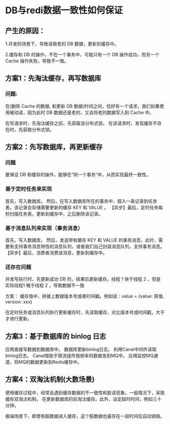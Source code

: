 # DB与redi数据一致性如何保证

## 产生的原因：

1.并发的场景下，导致读取老的 DB 数据，更新到缓存中。

2.缓存和 DB 的操作，不在一个事务中，可能只有一个 DB 操作成功，而另一个 Cache 操作失败，导致不一致。

## 方案1：先淘汰缓存，再写数据库

### 问题:
在(删除 Cache 的数据, 和更新 DB 数据)时间之间，恰好有一个请求，我们如果使用被动读，因为此时 DB 数据还是老的，又会将老的数据写入到 Cache 中。

在写请求时，先淘汰缓存之前，先获取该分布式锁。
在读请求时，发现缓存不存在时，先获取分布式锁。

## 方案2：先写数据库，再更新缓存

### 问题

要保证 DB 和缓存的操作，能够在“同一个事务”中，从而实现最终一致性。

### 基于定时任务来实现

首先，写入数据库。
然后，在写入数据库所在的事务中，插入一条记录到任务表。该记录会存储需要更新的缓存 KEY 和 VALUE 。
【异步】最后，定时任务每秒扫描任务表，更新到缓存中，之后删除该记录。

### 基于消息队列来实现（事务消息）

首先，写入数据库。
然后，发送带有缓存 KEY 和 VALUE 的事务消息。此时，需要有支持事务消息特性的消息队列，或者我们自己封装消息队列，支持事务消息。
【异步】最后，消费者消费该消息，更新到缓存中。

### 还存在问题

并发写执行时，先更新成功 DB 的，结果后更新缓存。线程 1 快于线程 2 ，但是实际线程1 晚于线程 2 ，导致数据不一致

方案：
缓存值中，拼接上数据版本号或者时间戳。例如说：value = {value: 原值, version: xxx}

在定时任务或消息队列执行更新缓存时，先读取缓存，对比版本号或时间戳，大于才进行更新。

## 方案3：基于数据库的 binlog 日志

应用直接写数据到数据库中。
数据库更新binlog日志。
利用Canal中间件读取binlog日志。
Canal借助于限流组件按频率将数据发到MQ中。
应用监控MQ通道，将MQ的数据更新到Redis缓存中。

## 方案4：双淘汰机制(大数场景)

使用缓存过程中，经常会遇到缓存数据的不一致性和脏读现象。一般情况下，采取缓存双淘汰机制，
在更新数据库的前淘汰缓存。此外，设定超时时间，例如三十分钟。

极端场景下，即使有脏数据进入缓存，这个脏数据也最存在一段时间后自动销毁。







